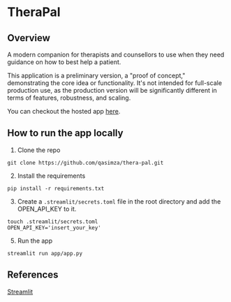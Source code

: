 # TheraPal

## Overview
A modern companion for therapists and counsellors to use when they need guidance on how to best help a patient. 

This application is a preliminary version, a "proof of concept," demonstrating the core idea or functionality. It's not intended for full-scale production use, as the production version will be significantly different in terms of features, robustness, and scaling.

You can checkout the hosted app [here](https://therapal.streamlit.app/). 

## How to run the app locally
1. Clone the repo
```
git clone https://github.com/qasimza/thera-pal.git
```
2. Install the requirements
```
pip install -r requirements.txt
```
3. Create a `.streamlit/secrets.toml` file in the root directory and add the OPEN_API_KEY to it.
```
touch .streamlit/secrets.toml
OPEN_API_KEY='insert_your_key'
```
5. Run the app
```
streamlit run app/app.py 
```

## References
[Streamlit](https://docs.streamlit.io/)
